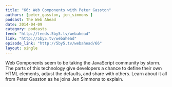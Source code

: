 ```yaml
---
title: "66: Web Components with Peter Gasston"
authors: [peter_gasston, jen_simmons ]
podcast: The Web Ahead
date: 2014-04-09
category: podcasts
feed: "http://feeds.5by5.tv/webahead"
link: "http://5by5.tv/webahead"
episode_link: "http://5by5.tv/webahead/66"
layout: single
---
```


Web Components seem to be taking the JavaScript community by storm.
The parts of this technology give developers a chance to define
their own HTML elements, adjust the defaults, and share with others.
Learn about it all from Peter Gasston as he joins Jen Simmons to explain.
